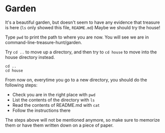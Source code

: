 # Garden

It's a beautiful garden, but doesn't seem to have any evidence that treasure is here (``ls`` only showed this file, ``README.md``) Maybe we should try the house!

Type ``pwd`` to print the path to where you are now. You will see we are in command-line-treasure-hunt/garden.

Try ``cd ..`` to move up a directory, and then try to ``cd house`` to move into the house directory instead.

```
cd ..
cd house
```

From now on, everytime you go to a new directory, you should do the following steps:
- Check you are in the right place with ``pwd``
- List the contents of the directory with ``ls``
- Read the contents of README.md with ``cat``
- Follow the instructions there

The steps above will not be mentioned anymore, so make sure to memorize them or have them written down on a piece of paper.
